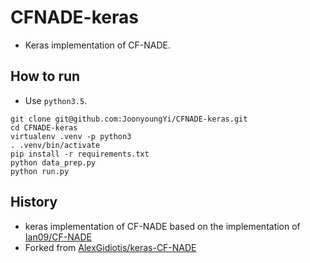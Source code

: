 # CFNADE-keras

* Keras implementation of CF-NADE.

## How to run

* Use `python3.5`.
```
git clone git@github.com:JoonyoungYi/CFNADE-keras.git
cd CFNADE-keras
virtualenv .venv -p python3
. .venv/bin/activate
pip install -r requirements.txt
python data_prep.py
python run.py
```

## History

* keras implementation of CF-NADE based on the implementation of [Ian09/CF-NADE](https://github.com/Ian09/CF-NADE)
* Forked from [AlexGidiotis/keras-CF-NADE](https://github.com/AlexGidiotis/keras-CF-NADE)
